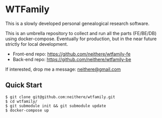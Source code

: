 # WTFamily

This is a slowly developed personal genealogical research software.

This is an umbrella repository to collect and run all the parts (FE/BE/DB)
using docker-compose.  Eventually for production, but in the near future
strictly for local development.

* Front-end repo: https://github.com/neithere/wtfamily-fe
* Back-end repo: https://github.com/neithere/wtfamily-be

If interested, drop me a message: neithere@gmail.com

## Quick Start

```
$ git clone git@github.com:neithere/wtfamily.git
$ cd wtfamily/
$ git submodule init && git submodule update
$ docker-compose up
```
